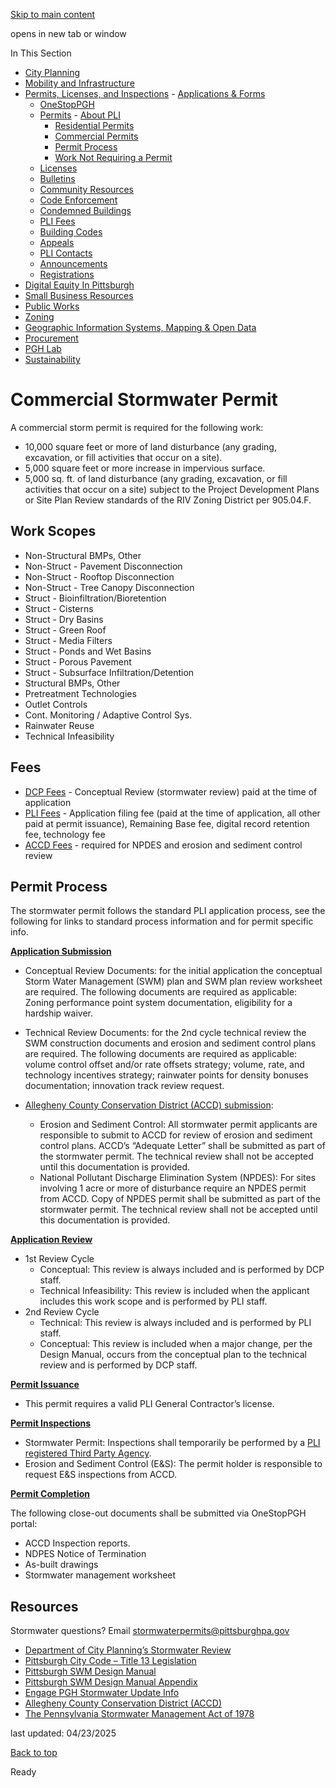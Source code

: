 [Skip to main content](https://www.pittsburghpa.gov/Business-Development/Permits-Licenses-and-Inspections/Permits/Commercial-Permits/Commercial-Stormwater-Permit#main-content)

opens in new tab or window

In This Section

- [City Planning](https://www.pittsburghpa.gov/Business-Development/City-Planning)
- [Mobility and Infrastructure](https://www.pittsburghpa.gov/Business-Development/Mobility-and-Infrastructure)
- [Permits, Licenses, and Inspections](https://www.pittsburghpa.gov/Business-Development/Permits-Licenses-and-Inspections)  - [Applications & Forms](https://www.pittsburghpa.gov/Business-Development/Permits-Licenses-and-Inspections/Applications-Forms)
  - [OneStopPGH](https://www.pittsburghpa.gov/Business-Development/Permits-Licenses-and-Inspections/OneStopPGH)
  - [Permits](https://www.pittsburghpa.gov/Business-Development/Permits-Licenses-and-Inspections/Permits)    - [About PLI](https://www.pittsburghpa.gov/Business-Development/Permits-Licenses-and-Inspections/Permits/About-PLI)
    - [Residential Permits](https://www.pittsburghpa.gov/Business-Development/Permits-Licenses-and-Inspections/Permits/Residential-Permits)
    - [Commercial Permits](https://www.pittsburghpa.gov/Business-Development/Permits-Licenses-and-Inspections/Permits/Commercial-Permits)
    - [Permit Process](https://www.pittsburghpa.gov/Business-Development/Permits-Licenses-and-Inspections/Permits/Permit-Process)
    - [Work Not Requiring a Permit](https://www.pittsburghpa.gov/Business-Development/Permits-Licenses-and-Inspections/Permits/Work-Not-Requiring-a-Permit)
  - [Licenses](https://www.pittsburghpa.gov/Business-Development/Permits-Licenses-and-Inspections/Licenses)
  - [Bulletins](https://www.pittsburghpa.gov/Business-Development/Permits-Licenses-and-Inspections/PLI-Bulletins)
  - [Community Resources](https://www.pittsburghpa.gov/Business-Development/Permits-Licenses-and-Inspections/Community-Resources)
  - [Code Enforcement](https://www.pittsburghpa.gov/Business-Development/Permits-Licenses-and-Inspections/Code-Enforcement)
  - [Condemned Buildings](https://www.pittsburghpa.gov/Business-Development/Permits-Licenses-and-Inspections/Condemned-Buildings)
  - [PLI Fees](https://www.pittsburghpa.gov/Business-Development/Permits-Licenses-and-Inspections/Fees)
  - [Building Codes](https://www.pittsburghpa.gov/Business-Development/Permits-Licenses-and-Inspections/Building-Codes)
  - [Appeals](https://www.pittsburghpa.gov/Business-Development/Permits-Licenses-and-Inspections/Appeals)
  - [PLI Contacts](https://www.pittsburghpa.gov/Business-Development/Permits-Licenses-and-Inspections/Contacts)
  - [Announcements](https://www.pittsburghpa.gov/Business-Development/Permits-Licenses-and-Inspections/Announcements)
  - [Registrations](https://www.pittsburghpa.gov/Business-Development/Permits-Licenses-and-Inspections/Registrations)
- [Digital Equity In Pittsburgh](https://www.pittsburghpa.gov/Business-Development/Digital-Equity-In-Pittsburgh)
- [Small Business Resources](https://www.pittsburghpa.gov/Business-Development/Small-Business-Resources)
- [Public Works](https://www.pittsburghpa.gov/Business-Development/Public-Works)
- [Zoning](https://www.pittsburghpa.gov/Business-Development/Zoning)
- [Geographic Information Systems, Mapping & Open Data](https://www.pittsburghpa.gov/Business-Development/Geographic-Information-Systems-Mapping-Open-Data)
- [Procurement](https://www.pittsburghpa.gov/Business-Development/Procurement)
- [PGH Lab](https://www.pittsburghpa.gov/Business-Development/PGH-Lab)
- [Sustainability](https://www.pittsburghpa.gov/Business-Development/Sustainability)

# Commercial Stormwater Permit

A commercial storm permit is required for the following work:

- 10,000 square feet or more of land disturbance (any grading, excavation, or fill activities that occur on a site).
- 5,000 square feet or more increase in impervious surface.
- 5,000 sq. ft. of land disturbance (any grading, excavation, or fill activities that occur on a site) subject to the Project Development Plans or Site Plan Review standards of the RIV Zoning District per 905.04.F.

## Work Scopes

- Non-Structural BMPs, Other
- Non-Struct - Pavement Disconnection
- Non-Struct - Rooftop Disconnection
- Non-Struct - Tree Canopy Disconnection
- Struct - Bioinfiltration/Bioretention
- Struct - Cisterns
- Struct - Dry Basins
- Struct - Green Roof
- Struct - Media Filters
- Struct - Ponds and Wet Basins
- Struct - Porous Pavement
- Struct - Subsurface Infiltration/Detention
- Structural BMPs, Other
- Pretreatment Technologies
- Outlet Controls
- Cont. Monitoring / Adaptive Control Sys.
- Rainwater Reuse
- Technical Infeasibility

## Fees

- [DCP Fees](https://www.pittsburghpa.gov/Business-Development/Zoning/Planning-Application-and-Process/Fee-Schedule) \- Conceptual Review (stormwater review) paid at the time of application
- [PLI Fees](https://www.pittsburghpa.gov/Business-Development/Permits-Licenses-and-Inspections/Fees) \- Application filing fee (paid at the time of application, all other paid at permit issuance), Remaining Base fee, digital record retention fee, technology fee
- [ACCD Fees](https://www.accdpa.org/npdes) \- required for NPDES and erosion and sediment control review

## Permit Process

The stormwater permit follows the standard PLI application process, see the following for links to standard process information and for permit specific info.

**[Application Submission](https://www.pittsburghpa.gov/Business-Development/Permits-Licenses-and-Inspections/Permits/Permit-Process)**

- Conceptual Review Documents: for the initial application the conceptual Storm Water Management (SWM) plan and SWM plan review worksheet are required. The following documents are required as applicable: Zoning performance point system documentation, eligibility for a hardship waiver.
- Technical Review Documents: for the 2nd cycle technical review the SWM construction documents and erosion and sediment control plans are required. The following documents are required as applicable: volume control offset and/or rate offsets strategy; volume, rate, and technology incentives strategy; rainwater points for density bonuses documentation; innovation track review request.
- [Allegheny County Conservation District (ACCD) submission](https://www.accdpa.org/submit-plans):

  - Erosion and Sediment Control: All stormwater permit applicants are responsible to submit to ACCD for review of erosion and sediment control plans. ACCD’s “Adequate Letter” shall be submitted as part of the stormwater permit. The technical review shall not be accepted until this documentation is provided.
  - National Pollutant Discharge Elimination System (NPDES): For sites involving 1 acre or more of disturbance require an NPDES permit from ACCD. Copy of NPDES permit shall be submitted as part of the stormwater permit. The technical review shall not be accepted until this documentation is provided.

**[Application Review](https://www.pittsburghpa.gov/Business-Development/Permits-Licenses-and-Inspections/Permits/Permit-Process/Permit-Application-Review)**

- 1st Review Cycle
  - Conceptual: This review is always included and is performed by DCP staff.
  - Technical Infeasibility: This review is included when the applicant includes this work scope and is performed by PLI staff.
- 2nd Review Cycle
  - Technical: This review is always included and is performed by PLI staff.
  - Conceptual: This review is included when a major change, per the Design Manual, occurs from the conceptual plan to the technical review and is performed by DCP staff.

**[Permit Issuance](https://www.pittsburghpa.gov/Business-Development/Permits-Licenses-and-Inspections/Permits/Permit-Process/Permit-Issuance)**

- This permit requires a valid PLI General Contractor’s license.

**[Permit Inspections](https://www.pittsburghpa.gov/Business-Development/Permits-Licenses-and-Inspections/Permits/Permit-Process/Permit-Inspections)**

- Stormwater Permit: Inspections shall temporarily be performed by a [PLI registered Third Party Agency](https://www.pittsburghpa.gov/Business-Development/Permits-Licenses-and-Inspections/Permits/Commercial-Permits/Registered-Third-Party-Agencies).
- Erosion and Sediment Control (E&S): The permit holder is responsible to request E&S inspections from ACCD.

**[Permit Completion](https://www.pittsburghpa.gov/Business-Development/Permits-Licenses-and-Inspections/Permits/Permit-Process/Permit-Completion)**

The following close-out documents shall be submitted via OneStopPGH portal:

- ACCD Inspection reports.
- NDPES Notice of Termination
- As-built drawings
- Stormwater management worksheet

## Resources

Stormwater questions? Email [stormwaterpermits@pittsburghpa.gov](mailto:stormwaterpermit@pittsburghpa.gov)

- [Department of City Planning’s Stormwater Review](https://www.pittsburghpa.gov/Business-Development/Zoning/Plan-Reviews-and-Notices/Environmental-Review/Stormwater)
- [Pittsburgh City Code – Title 13 Legislation](https://engage.pittsburghpa.gov/download_file/1637/541)
- [Pittsburgh SWM Design Manual](https://engage.pittsburghpa.gov/download_file/2830/541)
- [Pittsburgh SWM Design Manual Appendix](https://engage.pittsburghpa.gov/download_file/2829/541)
- [Engage PGH Stormwater Update Info](https://engage.pittsburghpa.gov/stormwater-code)
- [Allegheny County Conservation District (ACCD)](https://www.accdpa.org/chapter-102)
- [The Pennsylvania Stormwater Management Act of 1978](https://www.dep.pa.gov/Business/Water/CleanWater/StormwaterMgmt/Pages/Act-167.aspx)

last updated: 04/23/2025

[Back to top](https://www.pittsburghpa.gov/Business-Development/Permits-Licenses-and-Inspections/Permits/Commercial-Permits/Commercial-Stormwater-Permit#body-top)

Ready
